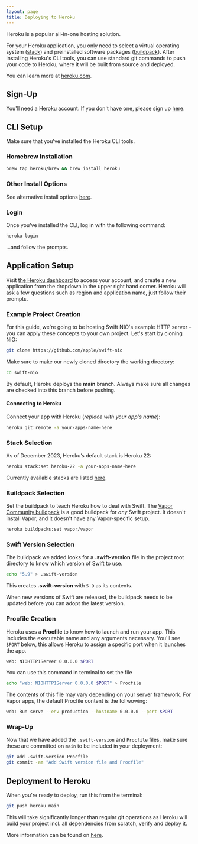 ```yaml
---
layout: page
title: Deploying to Heroku
---
```


Heroku is a popular all-in-one hosting solution.

For your Heroku application, you only need to select a virtual operating system ([stack](#stack-selection)) and preinstalled software packages ([buildpack](#buildback-selection)). After installing Heroku's CLI tools, you can use standard git commands to push your code to Heroku, where it will be built from source and deployed.

You can learn more at [heroku.com](https://heroku.com/).

## Sign-Up

You'll need a Heroku account. If you don't have one, please sign up [here](https://signup.heroku.com/).

## CLI Setup

Make sure that you've installed the Heroku CLI tools.

### Homebrew Installation

```bash
brew tap heroku/brew && brew install heroku
```

### Other Install Options

See alternative install options [here](https://devcenter.heroku.com/articles/heroku-cli#install-the-heroku-cli).

### Login

Once you've installed the CLI, log in with the following command:

```bash
heroku login
```

…and follow the prompts.

## Application Setup

Visit [the Heroku dashboard](https://dashboard.heroku.com/) to access your account, and create a new application from the dropdown in the upper right hand corner. Heroku will ask a few questions such as region and application name, just follow their prompts.

### Example Project Creation

For this guide, we're going to be hosting Swift NIO's example HTTP server – you can apply these concepts to your own project. Let's start by cloning NIO:

```bash
git clone https://github.com/apple/swift-nio
```

Make sure to make our newly cloned directory the working directory:


```bash
cd swift-nio
```

By default, Heroku deploys the **main** branch. Always make sure all changes are checked into this branch before pushing.

#### Connecting to Heroku

Connect your app with Heroku (*replace with your app's name*):

```bash
heroku git:remote -a your-apps-name-here
```

### Stack Selection

As of December 2023, Heroku’s default stack is Heroku 22:

```bash
heroku stack:set heroku-22 -a your-apps-name-here
```

Currently available stacks are listed [here](https://devcenter.heroku.com/articles/stack#default-stack).

### Buildpack Selection

Set the buildpack to teach Heroku how to deal with Swift. The [Vapor Community buildpack](https://github.com/vapor-community/heroku-buildpack) is a good buildpack for *any* Swift project. It doesn't install Vapor, and it doesn't have any Vapor-specific setup.

```bash
heroku buildpacks:set vapor/vapor
```

### Swift Version Selection

The buildpack we added looks for a **.swift-version** file in the project root directory to know which version of Swift to use.

```bash
echo "5.9" > .swift-version
```

This creates **.swift-version** with `5.9` as its contents.

When new versions of Swift are released, the buildpack needs to be updated before you can adopt the latest version.

### Procfile Creation

Heroku uses a **Procfile** to know how to launch and run your app. This includes the executable name and any arguments necessary. You'll see `$PORT` below, this allows Heroku to assign a specific port when it launches the app.

```bash
web: NIOHTTP1Server 0.0.0.0 $PORT
```

You can use this command in terminal to set the file


```bash
echo "web: NIOHTTP1Server 0.0.0.0 $PORT" > Procfile
```

The contents of this file may vary depending on your server framework. For Vapor apps, the default Procfile content is the follwowing:

```bash
web: Run serve --env production --hostname 0.0.0.0 --port $PORT
```

### Wrap-Up

Now that we have added the `.swift-version` and `Procfile` files, make sure these are committed on `main` to be included in your deployment:

```bash
git add .swift-version Procfile
git commit -am "Add Swift version file and Procfile"
```

## Deployment to Heroku

When you're ready to deploy, run this from the terminal:

```bash
git push heroku main
```

This will take significantly longer than regular git operations as Heroku will build your project incl. all dependencies from scratch, verify and deploy it.

More information can be found on [here](https://devcenter.heroku.com/articles/git#deploying-code).
